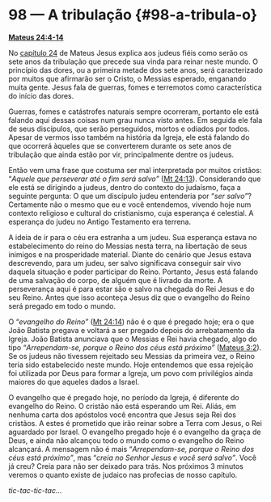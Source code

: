 # 98 — A tribulação {#98-a-tribula-o}

[**Mateus 24:4-14**](http://bibliaonline.com.br/acf/mt/24/4-14)

No [capítulo 24](http://bibliaonline.com.br/acf/mt/24) de Mateus Jesus explica aos judeus fiéis como serão os sete anos da tribulação que precede sua vinda para reinar neste mundo. O princípio das dores, ou a primeira metade dos sete anos, será caracterizado por muitos que afirmarão ser o Cristo, o Messias esperado, enganando muita gente. Jesus fala de guerras, fomes e terremotos como característica do início das dores.

Guerras, fomes e catástrofes naturais sempre ocorreram, portanto ele está falando aqui dessas coisas num grau nunca visto antes. Em seguida ele fala de seus discípulos, que serão perseguidos, mortos e odiados por todos. Apesar de vermos isso também na história da Igreja, ele está falando do que ocorrerá àqueles que se converterem durante os sete anos de tribulação que ainda estão por vir, principalmente dentre os judeus.

Então vem uma frase que costuma ser mal interpretada por muitos cristãos: “_Aquele que perseverar até o fim será salvo”_ ([Mt 24:13](http://bibliaonline.com.br/acf/mt/24/13)). Considerando que ele está se dirigindo a judeus, dentro do contexto do judaísmo, faça a seguinte pergunta: O que um discípulo judeu entenderia por “_ser salvo”_? Certamente não o mesmo que eu e você entendemos, vivendo hoje num contexto religioso e cultural do cristianismo, cuja esperança é celestial. A esperança do judeu no Antigo Testamento era terrena.

A ideia de ir para o céu era estranha a um judeu. Sua esperança estava no estabelecimento do reino do Messias nesta terra, na libertação de seus inimigos e na prosperidade material. Diante do cenário que Jesus estava descrevendo, para um judeu, ser salvo significava conseguir sair vivo daquela situação e poder participar do Reino. Portanto, Jesus está falando de uma salvação do corpo, de alguém que é livrado da morte. A perseverança aqui é para estar são e salvo na chegada do Rei Jesus e do seu Reino. Antes que isso aconteça Jesus diz que o evangelho do Reino será pregado em todo o mundo.

O “_evangelho do Reino”_ ([Mt 24:14](http://bibliaonline.com.br/acf/mt/24/14)) não é o que é pregado hoje; era o que João Batista pregava e voltará a ser pregado depois do arrebatamento da Igreja. João Batista anunciava que o Messias e Rei havia chegado, algo do tipo “_Arrependam-se, porque o Reino dos céus está próximo”_ ([Mateus 3:2](http://bibliaonline.com.br/acf/mt/3/2)). Se os judeus não tivessem rejeitado seu Messias da primeira vez, o Reino teria sido estabelecido neste mundo. Hoje entendemos que essa rejeição foi utilizada por Deus para formar a Igreja, um povo com privilégios ainda maiores do que aqueles dados a Israel.

O evangelho que é pregado hoje, no período da Igreja, é diferente do evangelho do Reino. O cristão não está esperando um Rei. Aliás, em nenhuma carta dos apóstolos você encontra que Jesus seja Rei dos cristãos. A estes é prometido que irão reinar sobre a Terra com Jesus, o Rei aguardado por Israel. O evangelho pregado hoje é o evangelho da graça de Deus, e ainda não alcançou todo o mundo como o evangelho do Reino alcançará. A mensagem não é mais “_Arrependam-se, porque o Reino dos céus está próximo”_, mas “_creia no Senhor Jesus e você será salvo”_. Você já creu? Creia para não ser deixado para trás. Nos próximos 3 minutos veremos o quanto existe de judaico nas profecias de nosso capítulo.

_tic-tac-tic-tac..._